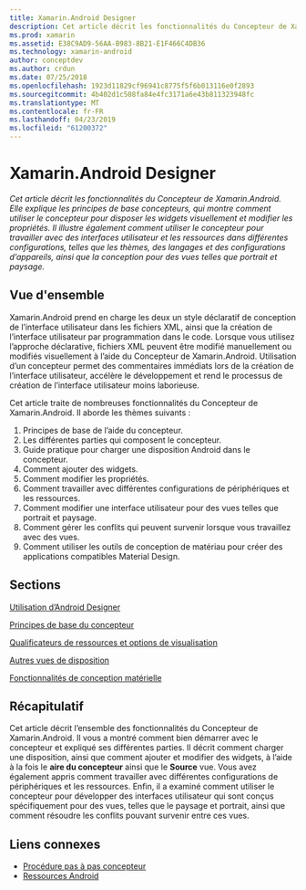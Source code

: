 ```yaml
---
title: Xamarin.Android Designer
description: Cet article décrit les fonctionnalités du Concepteur de Xamarin.Android. Elle explique les principes de base concepteurs, qui montre comment utiliser le concepteur pour disposer les widgets visuellement et modifier les propriétés. Il illustre également comment utiliser le concepteur pour travailler avec des interfaces utilisateur et les ressources dans différentes configurations, telles que les thèmes, des langages et des configurations d’appareils, ainsi que la conception pour des vues comme portrait et paysage.
ms.prod: xamarin
ms.assetid: E38C9AD9-56AA-B983-8B21-E1F466C4DB36
ms.technology: xamarin-android
author: conceptdev
ms.author: crdun
ms.date: 07/25/2018
ms.openlocfilehash: 1923d11829cf96941c8775f5f6b013116e0f2893
ms.sourcegitcommit: 4b402d1c508fa84e4fc3171a6e43b811323948fc
ms.translationtype: MT
ms.contentlocale: fr-FR
ms.lasthandoff: 04/23/2019
ms.locfileid: "61200372"
---
```

# <a name="xamarinandroid-designer"></a>Xamarin.Android Designer

_Cet article décrit les fonctionnalités du Concepteur de Xamarin.Android. Elle explique les principes de base concepteurs, qui montre comment utiliser le concepteur pour disposer les widgets visuellement et modifier les propriétés. Il illustre également comment utiliser le concepteur pour travailler avec des interfaces utilisateur et les ressources dans différentes configurations, telles que les thèmes, des langages et des configurations d’appareils, ainsi que la conception pour des vues telles que portrait et paysage._


## <a name="overview"></a>Vue d'ensemble

Xamarin.Android prend en charge les deux un style déclaratif de conception de l’interface utilisateur dans les fichiers XML, ainsi que la création de l’interface utilisateur par programmation dans le code.
Lorsque vous utilisez l’approche déclarative, fichiers XML peuvent être modifié manuellement ou modifiés visuellement à l’aide du Concepteur de Xamarin.Android. Utilisation d’un concepteur permet des commentaires immédiats lors de la création de l’interface utilisateur, accélère le développement et rend le processus de création de l’interface utilisateur moins laborieuse.

Cet article traite de nombreuses fonctionnalités du Concepteur de Xamarin.Android. Il aborde les thèmes suivants :

1.  Principes de base de l’aide du concepteur.
2.  Les différentes parties qui composent le concepteur.
3.  Guide pratique pour charger une disposition Android dans le concepteur.
4.  Comment ajouter des widgets.
5.  Comment modifier les propriétés.
6.  Comment travailler avec différentes configurations de périphériques et les ressources.
7.  Comment modifier une interface utilisateur pour des vues telles que portrait et paysage. 
8.  Comment gérer les conflits qui peuvent survenir lorsque vous travaillez avec des vues. 
9.  Comment utiliser les outils de conception de matériau pour créer des applications compatibles Material Design.



## <a name="sections"></a>Sections

 [Utilisation d’Android Designer](~/android/user-interface/android-designer/designer-walkthrough.md)

 [Principes de base du concepteur](~/android/user-interface/android-designer/designer-basics.md)

 [Qualificateurs de ressources et options de visualisation](~/android/user-interface/android-designer/resource-qualifiers.md)

 [Autres vues de disposition](~/android/user-interface/android-designer/alternative-layout-views.md)

 [Fonctionnalités de conception matérielle](~/android/user-interface/android-designer/material-design-features.md)



## <a name="summary"></a>Récapitulatif

Cet article décrit l’ensemble des fonctionnalités du Concepteur de Xamarin.Android.
Il vous a montré comment bien démarrer avec le concepteur et expliqué ses différentes parties. Il décrit comment charger une disposition, ainsi que comment ajouter et modifier des widgets, à l’aide à la fois le **aire du concepteur** ainsi que le **Source** vue. Vous avez également appris comment travailler avec différentes configurations de périphériques et les ressources. Enfin, il a examiné comment utiliser le concepteur pour développer des interfaces utilisateur qui sont conçus spécifiquement pour des vues, telles que le paysage et portrait, ainsi que comment résoudre les conflits pouvant survenir entre ces vues.



## <a name="related-links"></a>Liens connexes

- [Procédure pas à pas concepteur](~/android/user-interface/android-designer/designer-walkthrough.md)
- [Ressources Android](~/android/app-fundamentals/resources-in-android/index.md)
